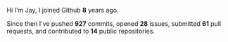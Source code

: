 Hi I'm Jay, I joined Github **8** years ago.

Since then I've pushed **927** commits, opened **28** issues, submitted **61** pull requests, and contributed to **14** public repositories.
